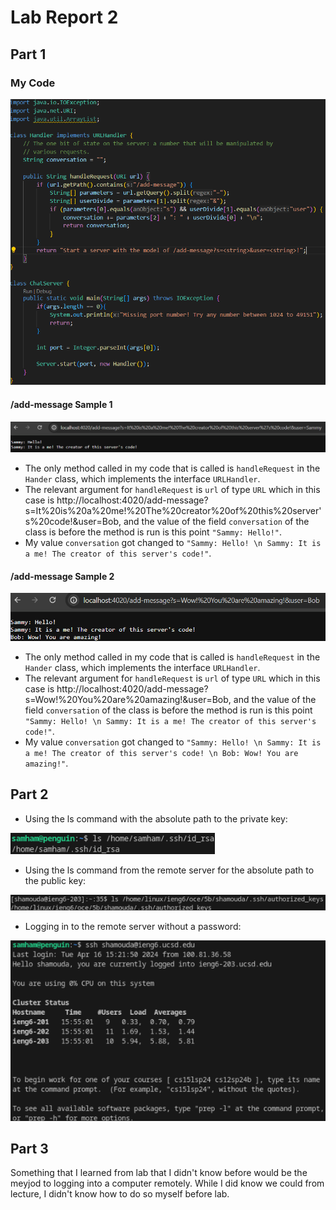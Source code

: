 # Lab Report 2
## Part 1
### My Code
![ChatServer_Code.png](/images/LB2/ChatServerCode.png)

#### /add-message Sample 1
![CreatorMessage.png](/images/LB2/CreatorMessage.png)
* The only method called in my code that is called is `handleRequest` in the `Hander` class, which implements the interface `URLHandler`.
* The relevant argument for `handleRequest` is `url` of type `URL` which in this case is http://localhost:4020/add-message?s=It%20is%20a%20me!%20The%20creator%20of%20this%20server's%20code!&user=Bob, and the value of the field `conversation` of the class is before the method is run is this point `"Sammy: Hello!"`.
* My value `conversation` got changed to `"Sammy: Hello! \n Sammy: It is a me! The creator of this server's code!"`.

#### /add-message Sample 2
![BobMessage.png](/images/LB2/BobMessage.png)
* The only method called in my code that is called is `handleRequest` in the `Hander` class, which implements the interface `URLHandler`.
* The relevant argument for `handleRequest` is `url` of type `URL` which in this case is http://localhost:4020/add-message?s=Wow!%20You%20are%20amazing!&user=Bob, and the value of the field `conversation` of the class is before the method is run is this point `"Sammy: Hello! \n Sammy: It is a me! The creator of this server's code!"`.
* My value `conversation` got changed to `"Sammy: Hello! \n Sammy: It is a me! The creator of this server's code! \n Bob: Wow! You are amazing!"`.

## Part 2

* Using the ls command with the absolute path to the private key:

![lsCommandForPrivate.png](/images/LB2/lsCommandForPrivate.png)

* Using the ls command from the remote server for the absolute path to the public key:

![lsCommandForPublicFromRemote.png](/images/LB2/lsCommandForPublicFromRemote.png)

* Logging in to the remote server without a password:

![loggingInWithoutPassword.png](/images/LB2/loggingInWithoutPassword.png)

## Part 3
Something that I learned from lab that I didn't know before would be the meyjod to logging into a computer remotely. While I did know we could from lecture, I didn't know how to do so myself before lab.
